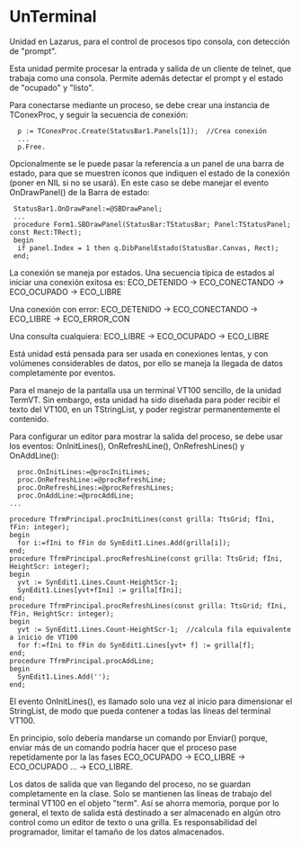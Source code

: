 UnTerminal
==========

Unidad en Lazarus, para el control de procesos tipo consola, con detección de "prompt".

Esta unidad permite procesar la entrada y salida de un cliente de telnet, que trabaja como una consola.
Permite además detectar el prompt y el estado de "ocupado" y "listo".

Para conectarse mediante un proceso, se debe crear una instancia de TConexProc, y seguir la
secuencia de conexión:

```
  p := TConexProc.Create(StatusBar1.Panels[1]);  //Crea conexión
  ...
  p.Free.
```

Opcionalmente se le puede pasar la referencia a un panel de una barra de estado, para
que se muestren íconos que indiquen el estado de la conexión (poner en NIL si no se
usará). En este caso se debe manejar el evento OnDrawPanel() de la Barra de estado:

```
 StatusBar1.OnDrawPanel:=@SBDrawPanel;
 ...
 procedure Form1.SBDrawPanel(StatusBar:TStatusBar; Panel:TStatusPanel; const Rect:TRect);
 begin
  if panel.Index = 1 then q.DibPanelEstado(StatusBar.Canvas, Rect);
 end;
```

 La conexión se maneja por estados. Una secuencia típica de estados al iniciar una
 conexión exitosa es:
 ECO_DETENIDO -> ECO_CONECTANDO -> ECO_OCUPADO -> ECO_LIBRE

 Una conexión con error:
 ECO_DETENIDO -> ECO_CONECTANDO -> ECO_LIBRE -> ECO_ERROR_CON

 Una consulta cualquiera:
 ECO_LIBRE -> ECO_OCUPADO -> ECO_LIBRE


Está unidad está pensada para ser usada en conexiones lentas, y con volúmenes
considerables de datos, por ello se maneja la llegada de datos completamente por eventos.

Para el manejo de la pantalla usa un terminal VT100 sencillo, de la unidad TermVT. Sin
embargo, esta unidad ha sido diseñada para poder recibir el texto del VT100, en un
TStringList, y poder registrar permanentemente el contenido.

 Para configurar un editor para mostrar la salida del proceso, se debe usar los eventos:
 OnInitLines(), OnRefreshLine(), OnRefreshLines() y OnAddLine():

```
  proc.OnInitLines:=@procInitLines;
  proc.OnRefreshLine:=@procRefreshLine;
  proc.OnRefreshLines:=@procRefreshLines;
  proc.OnAddLine:=@procAddLine;
...

procedure TfrmPrincipal.procInitLines(const grilla: TtsGrid; fIni, fFin: integer);
begin
  for i:=fIni to fFin do SynEdit1.Lines.Add(grilla[i]);
end;
procedure TfrmPrincipal.procRefreshLine(const grilla: TtsGrid; fIni, HeightScr: integer);
begin
  yvt := SynEdit1.Lines.Count-HeightScr-1;
  SynEdit1.Lines[yvt+fIni] := grilla[fIni];
end;
procedure TfrmPrincipal.procRefreshLines(const grilla: TtsGrid; fIni, fFin, HeightScr: integer);
begin
  yvt := SynEdit1.Lines.Count-HeightScr-1;  //calcula fila equivalente a inicio de VT100
  for f:=fIni to fFin do SynEdit1.Lines[yvt+ f] := grilla[f];
end;
procedure TfrmPrincipal.procAddLine;
begin
  SynEdit1.Lines.Add('');
end;
```

El evento OnInitLines(), es llamado solo una vez al inicio para dimensionar el StringList, de modo que pueda contener a todas las líneas del terminal VT100.

En principio, solo debería mandarse un comando por Enviar() porque, enviar más
de un comando podría hacer que el proceso pase repetidamente
por la las fases ECO_OCUPADO -> ECO_LIBRE -> ECO_OCUPADO ... -> ECO_LIBRE.

Los datos de salida que van llegando del proceso, no se guardan completamente en la
clase. Solo se mantienen las líneas de trabajo del terminal VT100 en el objeto "term".
Así se ahorra memoria, porque por lo general, el texto de salida está destinado a ser
almacenado en algún otro control como un editor de texto o una grilla.
Es responsabilidad del programador, limitar el tamaño de los datos almacenados.
